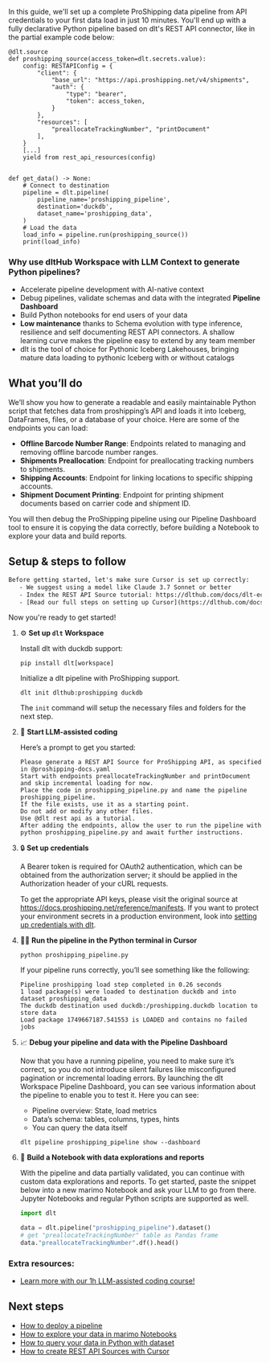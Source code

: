 In this guide, we'll set up a complete ProShipping data pipeline from API credentials to your first data load in just 10 minutes. You'll end up with a fully declarative Python pipeline based on dlt's REST API connector, like in the partial example code below:

```python-outcome
@dlt.source
def proshipping_source(access_token=dlt.secrets.value):
    config: RESTAPIConfig = {
        "client": {
            "base_url": "https://api.proshipping.net/v4/shipments",
            "auth": {
                "type": "bearer",
                "token": access_token,
            }
        },
        "resources": [
            "preallocateTrackingNumber", "printDocument"
        ],
    }
    [...]
    yield from rest_api_resources(config)


def get_data() -> None:
    # Connect to destination
    pipeline = dlt.pipeline(
        pipeline_name='proshipping_pipeline',
        destination='duckdb',
        dataset_name='proshipping_data', 
    )
    # Load the data
    load_info = pipeline.run(proshipping_source())
    print(load_info) 
```

### Why use dltHub Workspace with LLM Context to generate Python pipelines?

- Accelerate pipeline development with AI-native context
- Debug pipelines, validate schemas and data with the integrated **Pipeline Dashboard**
- Build Python notebooks for end users of your data
- **Low maintenance** thanks to Schema evolution with type inference, resilience and self documenting REST API connectors. A shallow learning curve makes the pipeline easy to extend by any team member
- dlt is the tool of choice for Pythonic Iceberg Lakehouses, bringing mature data loading to pythonic Iceberg with or without catalogs

## What you’ll do

We’ll show you how to generate a readable and easily maintainable Python script that fetches data from proshipping’s API and loads it into Iceberg, DataFrames, files, or a database of your choice. Here are some of the endpoints you can load:

- **Offline Barcode Number Range**: Endpoints related to managing and removing offline barcode number ranges.
- **Shipments Preallocation**: Endpoint for preallocating tracking numbers to shipments.
- **Shipping Accounts**: Endpoint for linking locations to specific shipping accounts.
- **Shipment Document Printing**: Endpoint for printing shipment documents based on carrier code and shipment ID.

You will then debug the ProShipping pipeline using our Pipeline Dashboard tool to ensure it is copying the data correctly, before building a Notebook to explore your data and build reports.

## Setup & steps to follow

```default
Before getting started, let's make sure Cursor is set up correctly:
   - We suggest using a model like Claude 3.7 Sonnet or better
   - Index the REST API Source tutorial: https://dlthub.com/docs/dlt-ecosystem/verified-sources/rest_api/ and add it to context as **@dlt rest api**
   - [Read our full steps on setting up Cursor](https://dlthub.com/docs/dlt-ecosystem/llm-tooling/cursor-restapi#23-configuring-cursor-with-documentation)
```

Now you're ready to get started!

1. ⚙️ **Set up `dlt` Workspace**
    
    Install dlt with duckdb support:
    ```shell
    pip install dlt[workspace]
    ```

    Initialize a dlt pipeline with ProShipping support.
    ```shell
    dlt init dlthub:proshipping duckdb
    ```

    The `init` command will setup the necessary files and folders for the next step.
    
2. 🤠 **Start LLM-assisted coding**
    
    Here’s a prompt to get you started:
    
    ```prompt
    Please generate a REST API Source for ProShipping API, as specified in @proshipping-docs.yaml 
    Start with endpoints preallocateTrackingNumber and printDocument and skip incremental loading for now. 
    Place the code in proshipping_pipeline.py and name the pipeline proshipping_pipeline. 
    If the file exists, use it as a starting point. 
    Do not add or modify any other files. 
    Use @dlt rest api as a tutorial. 
    After adding the endpoints, allow the user to run the pipeline with python proshipping_pipeline.py and await further instructions.
    ```

    
3. 🔒 **Set up credentials** 
    
    A Bearer token is required for OAuth2 authentication, which can be obtained from the authorization server; it should be applied in the Authorization header of your cURL requests.
    
    To get the appropriate API keys, please visit the original source at https://docs.proshipping.net/reference/manifests.
    If you want to protect your environment secrets in a production environment, look into [setting up credentials with dlt](https://dlthub.com/docs/walkthroughs/add_credentials).
    
4. 🏃‍♀️ **Run the pipeline in the Python terminal in Cursor**
    
    ```shell
    python proshipping_pipeline.py
    ```
    
    If your pipeline runs correctly, you’ll see something like the following:
    
    ```shell
    Pipeline proshipping load step completed in 0.26 seconds
    1 load package(s) were loaded to destination duckdb and into dataset proshipping_data
    The duckdb destination used duckdb:/proshipping.duckdb location to store data
    Load package 1749667187.541553 is LOADED and contains no failed jobs
    ```
    
5. 📈 **Debug your pipeline and data with the Pipeline Dashboard**

    Now that you have a running pipeline, you need to make sure it’s correct, so you do not introduce silent failures like misconfigured pagination or incremental loading errors. By launching the dlt Workspace Pipeline Dashboard, you can see various information about the pipeline to enable you to test it. Here you can see:
    - Pipeline overview: State, load metrics
    - Data’s schema: tables, columns, types, hints
    - You can query the data itself
    
    ```shell
    dlt pipeline proshipping_pipeline show --dashboard
    ```
    
6. 🐍 **Build a Notebook with data explorations and reports**

    With the pipeline and data partially validated, you can continue with custom data explorations and reports. To get started, paste the snippet below into a new marimo Notebook and ask your LLM to go from there. Jupyter Notebooks and regular Python scripts are supported as well.

    
    ```python
    import dlt

   data = dlt.pipeline("proshipping_pipeline").dataset()
   # get "preallocateTrackingNumber" table as Pandas frame
   data."preallocateTrackingNumber".df().head()
    ```

### Extra resources:

- [Learn more with our 1h LLM-assisted coding course!](https://www.youtube.com/watch?v=GGid70rnJuM)

## Next steps

- [How to deploy a pipeline](https://dlthub.com/docs/walkthroughs/deploy-a-pipeline)
- [How to explore your data in marimo Notebooks](https://dlthub.com/docs/general-usage/dataset-access/marimo)
- [How to query your data in Python with dataset](https://dlthub.com/docs/general-usage/dataset-access/dataset)
- [How to create REST API Sources with Cursor](https://dlthub.com/docs/dlt-ecosystem/llm-tooling/cursor-restapi)